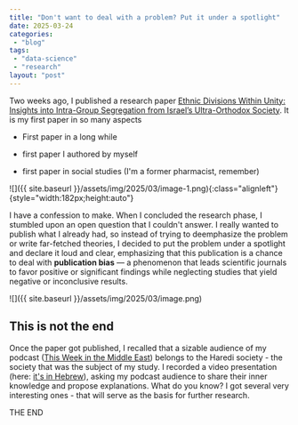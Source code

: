 ```yaml
---
title: "Don't want to deal with a problem? Put it under a spotlight"
date: 2025-03-24
categories: 
 - "blog"
tags: 
 - "data-science"
 - "research"
layout: "post"
---
```


Two weeks ago, I published a research paper [Ethnic Divisions Within Unity: Insights into Intra-Group Segregation from Israel’s Ultra-Orthodox Society](https://www.mdpi.com/2076-0760/14/3/169). It is my first paper in so many aspects


* First paper in a long while


* first paper I authored by myself


* first paper in social studies (I'm a former pharmacist, remember)

![]({{ site.baseurl }}/assets/img/2025/03/image-1.png){:class="alignleft"}{style="width:182px;height:auto"}

I have a confession to make. When I concluded the research phase, I stumbled upon an open question that I couldn't answer. I really wanted to publish what I already had, so instead of trying to deemphasize the problem or write far-fetched theories, I decided to put the problem under a spotlight and declare it loud and clear, emphasizing that this publication is a chance to deal with **publication bias** — a phenomenon that leads scientific journals to favor positive or significant findings while neglecting studies that yield negative or inconclusive results. 

![]({{ site.baseurl }}/assets/img/2025/03/image.png)

## This is not the end

Once the paper got published, I recalled that a sizable audience of my podcast ([This Week in the Middle East](https://anchor.fm/hashavua)) belongs to the Haredi society - the society that was the subject of my study. I recorded a video presentation (here: [it's in Hebrew](https://www.youtube.com/watch?v=8ix-wutbKMk&ab_channel=%D7%94%D7%A9%D7%91%D7%95%D7%A2%D7%91%D7%9E%D7%96%D7%A8%D7%97%D7%94%D7%AA%D7%99%D7%9B%D7%95%D7%9FThisWeekintheMiddleEast)), asking my podcast audience to share their inner knowledge and propose explanations. What do you know? I got several very interesting ones - that will serve as the basis for further research.

THE END

